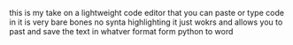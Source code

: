 this is my take on a lightweight code editor that you can paste or type code in it is very bare bones no synta highlighting it just wokrs and allows you to past and save the text in whatver format form python to word 
